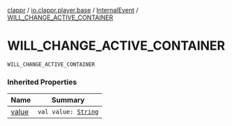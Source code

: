 [clappr](../../index.md) / [io.clappr.player.base](../index.md) / [InternalEvent](index.md) / [WILL_CHANGE_ACTIVE_CONTAINER](.)

# WILL_CHANGE_ACTIVE_CONTAINER

`WILL_CHANGE_ACTIVE_CONTAINER`

### Inherited Properties

| Name | Summary |
|---|---|
| [value](value.md) | `val value: `[`String`](https://kotlinlang.org/api/latest/jvm/stdlib/kotlin/-string/index.html) |
